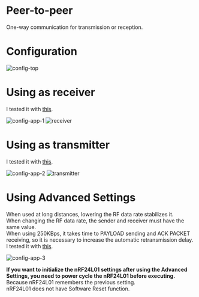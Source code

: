 # Peer-to-peer
One-way communication for transmission or reception.   

# Configuration   

![config-top](https://user-images.githubusercontent.com/6020549/154790249-b1f28d18-7c60-4a55-b262-5d821adbbfc3.jpg)


# Using as receiver   
I tested it with [this](https://github.com/nopnop2002/Arduino-STM32-nRF24L01/tree/master/example/Peer-to-peer%20Communication/TimeTest/Emitter).   

![config-app-1](https://user-images.githubusercontent.com/6020549/154790362-0ac3875d-8130-4aed-9e33-199fa85564ab.jpg)
![receiver](https://user-images.githubusercontent.com/6020549/73982284-4b363100-4977-11ea-9ae1-af9da92b13fb.jpg)


# Using as transmitter   
I tested it with [this](https://github.com/nopnop2002/Arduino-STM32-nRF24L01/tree/master/example/Peer-to-peer%20Communication/TimeTest/Receive).   

![config-app-2](https://user-images.githubusercontent.com/6020549/154790370-1d6689c9-d77c-4d64-9cd9-b8622c6ba310.jpg)
![transmitter](https://user-images.githubusercontent.com/6020549/73982279-496c6d80-4977-11ea-82c6-f7c62764b18c.jpg)

# Using Advanced Settings   
When used at long distances, lowering the RF data rate stabilizes it.   
When changing the RF data rate, the sender and receiver must have the same value.   
When using 250KBps, it takes time to PAYLOAD sending and ACK PACKET receiving, so it is necessary to increase the automatic retransmission delay.   
I tested it with [this](https://github.com/nopnop2002/Arduino-STM32-nRF24L01/tree/master/example/AdvancedSetting).   

![config-app-3](https://user-images.githubusercontent.com/6020549/154790329-0ad796c4-ed61-46a1-99a3-f338cc810ea4.jpg)

__If you want to initialize the nRF24L01 settings after using the Advanced Settings, you need to power cycle the nRF24L01 before executing.__   
Because nRF24L01 remembers the previous setting.   
nRF24L01 does not have Software Reset function.   

